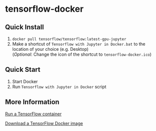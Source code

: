 # tensorflow-docker
## Quick Install

1. `docker pull tensorflow/tensorflow:latest-gpu-jupyter`
2. Make a shortcut of `Tensorflow with Jupyter in Docker.bat` to the location of your choice (e.g. Desktop)  
   (_Optional_:  Change the icon of the shortcut to `tensorflow-docker.ico`)

## Quick Start
1. Start Docker
2. Run `Tensorflow with Jupyter in Docker` script

## More Information
[Run a TensorFlow container](https://www.tensorflow.org/install#run-a-tensorflow-container)

[Download a TensorFlow Docker image](https://www.tensorflow.org/install/docker#download_a_tensorflow_docker_image)